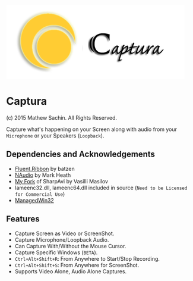 ![Captura Logo](/Images/Logo.png) 

# Captura
(c) 2015 Mathew Sachin. All Rights Reserved.

Capture what's happening on your Screen along with audio from your `Microphone` or your Speakers (`Loopback`).

Dependencies and Acknowledgements
--------------------------------------------------------------
* [Fluent.Ribbon](https://github.com/fluentribbon/Fluent.Ribbon) by batzen
* [NAudio](http://github.com/naudio/NAudio) by Mark Heath
* [My Fork](http://github.com/MathewSachin/SharpAvi) of SharpAvi by Vasilli Masilov
* lameenc32.dll, lameenc64.dll included in source (`Need to be Licensed for Commercial Use`)
* [ManagedWin32](http://github.com/MathewSachin/ManagedWin32)

Features
--------------------------------------------------------------
* Capture Screen as Video or ScreenShot.
* Capture Microphone/Loopback Audio.
* Can Capture With/Without the Mouse Cursor.
* Capture Specific Windows (`BETA`).
* `Ctrl+Alt+Shift+R`: From Anywhere to Start/Stop Recording.
* `Ctrl+Alt+Shift+S`: From Anywhere for ScreenShot.
* Supports Video Alone, Audio Alone Captures.